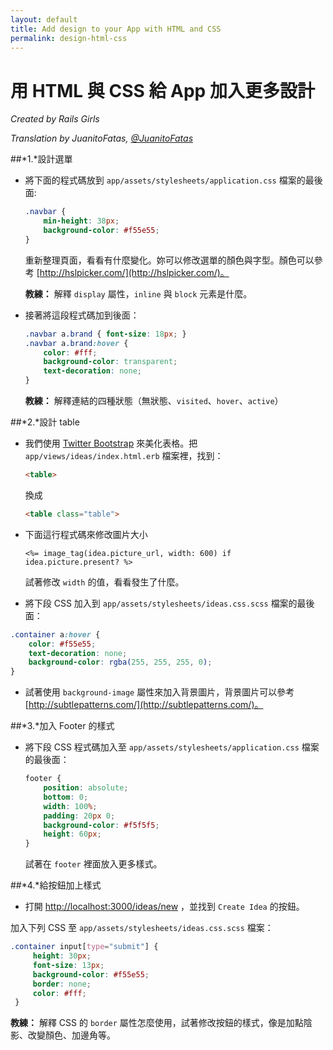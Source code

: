 ```yaml
---
layout: default
title: Add design to your App with HTML and CSS
permalink: design-html-css
---
```


# 用 HTML 與 CSS 給 App 加入更多設計

*Created by Rails Girls*

*Translation by JuanitoFatas, [@JuanitoFatas](https://twitter.com/juanitofatas)*

##*1.*設計選單

+ 將下面的程式碼放到 `app/assets/stylesheets/application.css` 檔案的最後面:

    ```css
    .navbar {
        min-height: 38px;
        background-color: #f55e55;
    }
    ```

  重新整理頁面，看看有什麼變化。妳可以修改選單的顏色與字型。顏色可以參考 [http://hslpicker.com/](http://hslpicker.com/)。

    __教練：__ 解釋 `display` 屬性，`inline` 與 `block` 元素是什麼。

+ 接著將這段程式碼加到後面：

    ```css
    .navbar a.brand { font-size: 18px; }
    .navbar a.brand:hover {
        color: #fff;
        background-color: transparent;
        text-decoration: none;
    }
    ```

    __教練：__ 解釋連結的四種狀態（無狀態、`visited`、`hover`、`active`）

##*2.*設計 table

 + 我們使用 [Twitter Bootstrap](http://getbootstrap.com/2.3.2/) 來美化表格。把 `app/views/ideas/index.html.erb` 檔案裡，找到：

   ```html
   <table>
   ```

   換成

   ```html
   <table class="table">
   ```

 + 下面這行程式碼來修改圖片大小

     ```erb
     <%= image_tag(idea.picture_url, width: 600) if idea.picture.present? %>
     ```

     試著修改 `width` 的值，看看發生了什麼。

 + 將下段 CSS 加入到 `app/assets/stylesheets/ideas.css.scss` 檔案的最後面：

  ```css
  .container a:hover {
      color: #f55e55;
      text-decoration: none;
      background-color: rgba(255, 255, 255, 0);
  }
  ```

 + 試著使用 `background-image` 屬性來加入背景圖片，背景圖片可以參考
   [http://subtlepatterns.com/](http://subtlepatterns.com/)。

##*3.*加入 Footer 的樣式

+ 將下段 CSS 程式碼加入至 `app/assets/stylesheets/application.css` 檔案的最後面：

    ```css
    footer {
        position: absolute;
        bottom: 0;
        width: 100%;
        padding: 20px 0;
        background-color: #f5f5f5;
        height: 60px;
    }
    ```

    試著在 `footer` 裡面放入更多樣式。

##*4.*給按鈕加上樣式

  + 打開
    [http://localhost:3000/ideas/new](http://localhost:3000/ideas/new)
    ，並找到 `Create Idea` 的按鈕。

   加入下列 CSS 至 `app/assets/stylesheets/ideas.css.scss` 檔案：

   ```css
   .container input[type="submit"] {
        height: 30px;
        font-size: 13px;
        background-color: #f55e55;
        border: none;
        color: #fff;
    }
   ```

   **教練：** 解釋 CSS 的 `border` 屬性怎麼使用，試著修改按鈕的樣式，像是加點陰影、改變顏色、加邊角等。
